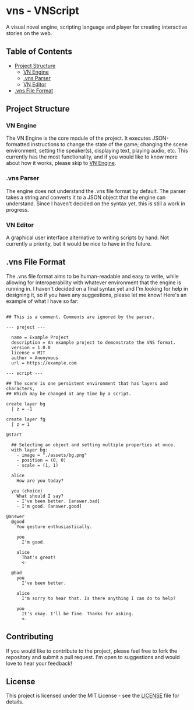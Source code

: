 # vns - VNScript

A visual novel engine, scripting language and player for creating interactive stories on the web.

## Table of Contents
- [Project Structure](#project-structure)
  - [VN Engine](#vn-engine)
  - [.vns Parser](#vns-parser)
  - [VN Editor](#vn-editor)
- [.vns File Format](#vns-file-format)

## Project Structure

### VN Engine
  The VN Engine is the core module of the project. It executes JSON-formatted instructions to change the state of the game; changing the scene environment, setting the speaker(s), displaying text, playing audio, etc. This currently has the most functionality, and if you would like to know more about how it works, please skip to [VN Engine](./src/engine/README.md).
  

### .vns Parser
  The engine does not understand the .vns file format by default. The parser takes a string and converts it to a JSON object that the engine can understand. Since I haven't decided on the syntax yet, this is still a work in progress.

### VN Editor
  A graphical user interface alternative to writing scripts by hand. Not currently a priority, but it would be nice to have in the future.


## .vns File Format

The .vns file format aims to be human-readable and easy to write, while allowing for interoperability with whatever environment that the engine is running in. I haven't decided on a final syntax yet and I'm looking for help in designing it, so if you have any suggestions, please let me know! Here's an example of what I have so far:

```

## This is a comment. Comments are ignored by the parser.

--- project ---

  name = Example Project
  description = An example project to demonstrate the VNS format.
  version = 1.0.0
  license = MIT
  author = Anonymous
  url = https://example.com

--- script ---

## The scene is one persistent environment that has layers and characters,
## Which may be changed at any time by a script.

create layer bg
  | z = -1

create layer fg
  | z = 1

@start

  ## Selecting an object and setting multiple properties at once.
  with layer bg:
    - image = "./assets/bg.png"
    - position = (0, 0)
    - scale = (1, 1)

  alice
    How are you today?

  you (choice)
    What should I say?
    - I've been better. [answer.bad]
    - I'm good. [answer.good]

@answer
  @good
    You gesture enthusiastically.

    you
      I'm good.

    alice
      That's great!
      <-

  @bad
    you
      I've been better.

    alice
      I'm sorry to hear that. Is there anything I can do to help?

    you
      It's okay. I'll be fine. Thanks for asking.
      <-
```

## Contributing
  If you would like to contribute to the project, please feel free to fork the repository and submit a pull request. I'm open to suggestions and would love to hear your feedback!

## License
  This project is licensed under the MIT License - see the [LICENSE](LICENSE) file for details.